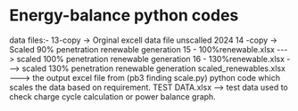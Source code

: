 # Energy-balance python codes

data files:-
13-copy -> Orginal excell data file unscalled 2024
14 -copy -> Scaled 90% penetration renewable generation
15 - 100%renewable.xlsx ---> scaled 100% penetration renewable generation
16 - 130%renewable.xlsx ---> scaled 130% penetration renewable generation
scaled_renewables.xlsx ---> the output excel file from (pb3 finding scale.py) python code which scales the data based on requirement.
TEST DATA.xlsx  --> test data used to check charge cycle calculation or power balance graph.
